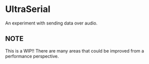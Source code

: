 # UltraSerial
An experiment with sending data over audio.

NOTE
-------------
This is a WIP!! There are many areas that could be improved from a performance perspective.
